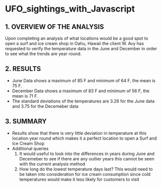 # UFO_sightings_with_Javascript

## 1. OVERVIEW OF THE ANALYSIS
Upon completing an analysis of what locations would be a good spot to open a surf and ice cream shop in Oahu, Hawaii the client W. Avy has requested to verify the temperature data in the June and December in order to see what the trends are year round.

## 2. RESULTS

- June Data shows a maximum of 85 F and minimum of 64 F, the mean is 75 F.
- December Data shows a maximum of 83 F and minimum of 56 F, the mean is 71 F.
- The standard deviations of the temperatures are 3.26 for the June data and 3.75 for the Decemeber data


## 3. SUMMARY

- Results show that there is very little deviation in temperature at this location year round which makes it a perfect location to open a Surf and Ice Cream Shop
- Additional queries
  1) It would useful to look into the differences in years during June and Decemeber to see if there are any outlier years this cannot be seen with the current analysis method
  2) How long do the lowest temperature days last? This would need to be taken into consideration for ice cream consumption since cold temperatures would make it less likely for customers to visit
